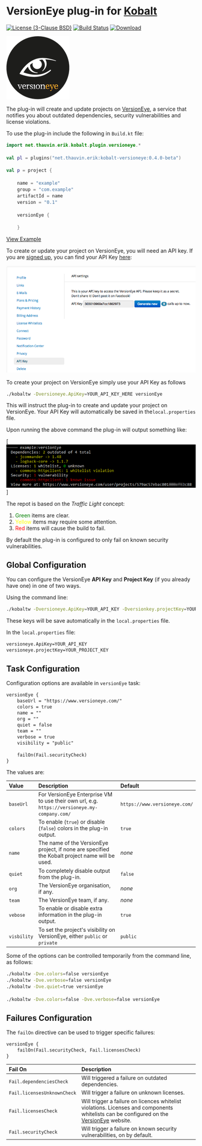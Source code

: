 # VersionEye plug-in for [Kobalt](http://beust.com/kobalt/home/index.html)

[![License (3-Clause BSD)](https://img.shields.io/badge/license-BSD%203--Clause-blue.svg?style=flat-square)](http://opensource.org/licenses/BSD-3-Clause) [![Build Status](https://travis-ci.org/ethauvin/kobalt-versioneye.svg?branch=master)](https://travis-ci.org/ethauvin/kobalt-versioneye) [![Download](https://api.bintray.com/packages/ethauvin/maven/kobalt-versioneye/images/download.svg) ](https://bintray.com/ethauvin/maven/kobalt-versioneye/_latestVersion)

[![VersionEye Logo](src/site/images/VersionEyeLogo.png)](https://www.versioneye.com)

The plug-in will create and update projects on [VersionEye](https://www.versioneye.com/), a service that notifies you about outdated dependencies, security vulnerabilities and license violations.

To use the plug-in include the following in `Build.kt` file:

```kotlin
import net.thauvin.erik.kobalt.plugin.versioneye.*

val pl = plugins("net.thauvin.erik:kobalt-versioneye:0.4.0-beta")

val p = project {

    name = "example"
    group = "com.example"
    artifactId = name
    version = "0.1"
    
    versionEye {
    
    }
```
[View Example](https://github.com/ethauvin/kobalt-versioneye/blob/master/example/kobalt/src/Build.kt)

To create or update your project on VersionEye, you will need an API key. If you are [signed up](https://www.versioneye.com/signup), you can find your API Key [here](https://www.versioneye.com/settings/api):

[![VersionEye API Key](src/site/images/VersionEyeApiKey.png)](https://www.versioneye.com/settings/api)

To create your project on VersionEye simply use your API Key as follows

```bash
./kobaltw -Dversioneye.ApiKey=YOUR_API_KEY_HERE versionEye
```

This will instruct the plug-in to create and update your project on VersionEye. Your API Key will automatically be saved in the`local.properties` file.

Upon running the above command the plug-in will output something like:

[![Example Report](src/site/images/ExampleReport.png)]

The repot is based on the *Traffic Light* concept:

1. <span style="color:green">Green</span> items are clear.
2. <span style="color:yellow">Yellow</span> items may require some attention.
3. <span style="color:red">Red</span> items will cause the build to fail.

By default the plug-in is configured to only fail on known security vulnerabilities.

## Global Configuration

You can configure the VersionEye **API Key** and **Project Key** (if you already have one) in one of two ways.

Using the command line:

``` bash
./kobaltw -Dversioneye.ApiKey=YOUR_API_KEY -Dversionkey.projectKey=YOUR_PROJECT_KEY versionEye
```
These keys will be save automatically in the `local.properties` file.

In the `local.properties` file:

```
versioneye.ApiKey=YOUR_API_KEY
versioneye.projectKey=YOUR_PROJECT_KEY
```
## Task Configuration

Configuration options are available in `versionEye` task:

```
versionEye {
    baseUrl = "https://www.versioneye.com/"
    colors = true
    name = ""
    org = ""
    quiet = false
    team = ""
    verbose = true
    visibility = "public"

    failOn(Fail.securityCheck)
}
```

The values are:

| Value       | Description                                                                                     | Default                       |
| :---------- | :---------------------------------------------------------------------------------------------- | :---------------------------- |
| `baseUrl`   | For VersionEye Enterprise VM to use their own url, e.g. `https://versioneye.my-company.com/`    | `https://www.versioneye.com/` |
| `colors`    | To enable (`true`) or disable (`false`) colors in the plug-in output.                           | `true`                        |
| `name`      | The name of the VersionEye project, if none are specified the Kobalt project name will be used. | *none*                        |          
| `quiet`     | To completely disable output from the plug-in.                                                  | `false`                       |
| `org`       | The VersionEye organisation, if any.                                                            | *none*                        |
| `team`      | The VersionEye team, if any.                                                                    | *none*                        |
| `vebose`    | To enable or disable extra information in the plug-in output.                                   | `true`                        |
| `visbility` | To set the project's visibility on VersionEye, either `public` or `private`                     | `public`                      |

Some of the options can be controlled temporarily from the command line, as follows:

```bash
./kobaltw -Dve.colors=false versionEye
./kobaltw -Dve.verbose=false versionEye
./kobaltw -Dve.quiet=true versionEye

./kobaltw -Dve.colors=false -Dve.verbose=false versionEye
```

## Failures Configuration

The `failOn` directive can be used to trigger specific failures:

```
versionEye {
    failOn(Fail.securityCheck, Fail.licensesCheck)
}
```

| Fail On                     | Description                                                                                                                                                             |
| :-------------------------- | :---------------------------------------------------------------------------------------------------------------------------------------------------------------------- |
| `Fail.dependenciesCheck`    | Will triggered a failure on outdated dependencies.                                                                                                                      |
| `Fail.licensesUnknownCheck` | Will trigger a failure on unknown licenses.                                                                                                                             |
| `Fail.licensesCheck`        | Will trigger a failure on licences whitelist violations. Licenses and components whitelists can be configured on the [VersionEye](https://www.versioneye.com/) website. |
| `Fail.securityCheck`        | Will trigger a failure on known security vulnerabilities, on by default.                                                                                                |


